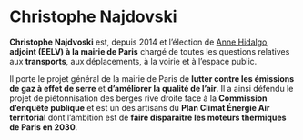 # Christophe Najdovski

**Christophe Najdvoski** est, depuis 2014 et l’élection de [Anne Hidalgo](anne_hidalgo), **adjoint (EELV) à la mairie de Paris** chargé de toutes les questions relatives aux **transports**, aux déplacements, à la voirie et à l’espace public.

Il porte le projet général de la mairie de Paris de **lutter contre les émissions de gaz à effet de serre** et **d’améliorer la qualité de l’air**. Il a ainsi défendu le projet de piétonnisation des berges rive droite face à la **Commission d’enquête publique** et est un des artisans du **Plan Climat Énergie Air territorial** dont l’ambition est de **faire disparaître les moteurs thermiques de Paris en 2030**.
